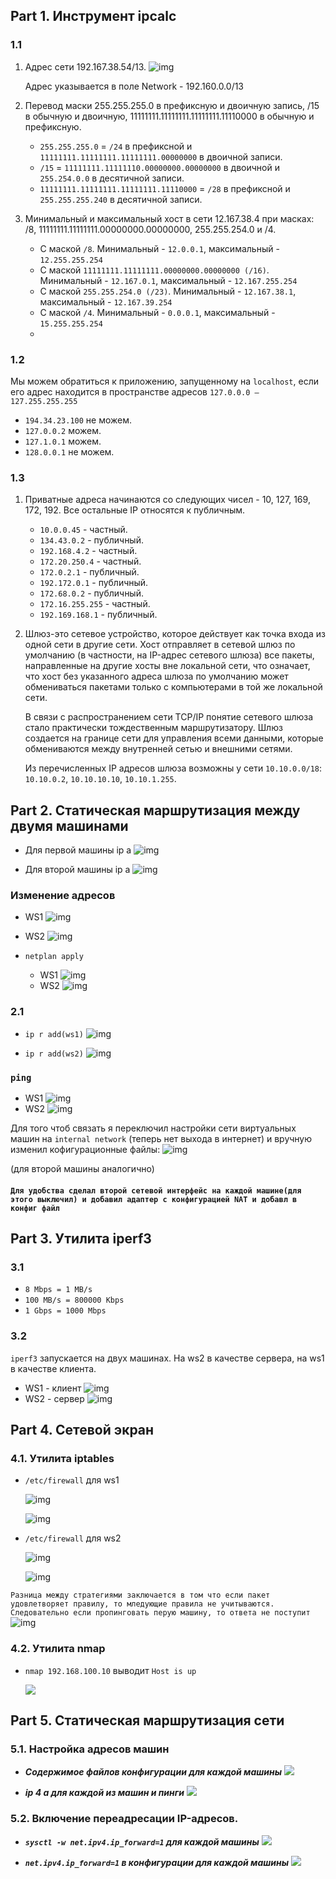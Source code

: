 ## Part 1. Инструмент ipcalc


### 1.1

1. Адрес сети 192.167.38.54/13.
   ![img](pictures/ipcalc_1.png)

    Адрес указывается в поле Network - 192.160.0.0/13
2. Перевод маски 255.255.255.0 в префиксную и двоичную запись, /15 в обычную и двоичную, 
    11111111.11111111.11111111.11110000 в обычную и префиксную.
    - `255.255.255.0` = `/24` в префиксной и  `11111111.11111111.11111111.00000000` в двоичной записи.
    - `/15` = `11111111.11111110.00000000.00000000` в двоичной и `255.254.0.0` в десятичной записи.
    - `11111111.11111111.11111111.11110000` = `/28` в префиксной и `255.255.255.240` в десятичной записи.
3. Минимальный и максимальный хост в сети 12.167.38.4 при масках: /8, 11111111.11111111.00000000.00000000, 
    255.255.254.0 и /4.
    - С маской `/8`. Минимальный - `12.0.0.1`, максимальный - `12.255.255.254`
    - С маской `11111111.11111111.00000000.00000000 (/16)`. Минимальный - `12.167.0.1`, максимальный - `12.167.255.254`
    - С маской `255.255.254.0 (/23)`. Минимальный - `12.167.38.1`, максимальный - `12.167.39.254`
    - С маской `/4`. Минимальный - `0.0.0.1`, максимальный - `15.255.255.254`
    - 
### 1.2

Мы можем обратиться к приложению, запущенному на `localhost`, если его адрес находится в пространстве адресов
`127.0.0.0 — 127.255.255.255`

   - `194.34.23.100` не можем.
   - `127.0.0.2` можем.
   - `127.1.0.1` можем.
   - `128.0.0.1` не можем.


### 1.3


1. Приватные адреса начинаются со следующих чисел - 10, 127, 169, 172, 192. Все остальные IP относятся к публичным.
   - `10.0.0.45` - частный.
   - `134.43.0.2` - публичный.
   - `192.168.4.2` - частный.
   - `172.20.250.4` - частный.
   - `172.0.2.1` - публичный.
   - `192.172.0.1` - публичный.
   - `172.68.0.2` - публичный.
   - `172.16.255.255` - частный.
   - `192.169.168.1` - публичный.

2. Шлюз-это сетевое устройство, которое действует как точка входа из одной сети в другие сети. 
   Хост отправляет в сетевой шлюз по умолчанию (в частности, на IP-адрес сетевого шлюза) все пакеты,
   направленные на другие хосты вне локальной сети, 
   что означает, что хост без указанного адреса шлюза по умолчанию может обмениваться пакетами 
   только с компьютерами в той же локальной сети.

   В связи с распространением сети TCP/IP 
   понятие сетевого шлюза стало практически тождественным маршрутизатору. 
   Шлюз создается на границе сети для управления всеми данными, 
   которые обмениваются между внутренней сетью и внешними сетями.

   Из перечисленных IP адресов шлюза возможны у сети `10.10.0.0/18`:
   `10.10.0.2`, `10.10.10.10`,  `10.10.1.255`.

## Part 2. Статическая маршрутизация между двумя машинами

- Для первой машины ip a
   ![img](pictures/ip_a_1.png)

- Для второй машины ip a
  ![img](pictures/ip_a_2.png)

### Изменение адресов

- WS1
  ![img](pictures/ws1-yaml_1.png)
- WS2
  ![img](pictures/ws2-yaml_1.png)

- `netplan apply`
  - WS1
    ![img](pictures/netplan_apply_ws1.png)
  - WS2
    ![img](pictures/netplan_apply_ws2.png)

### 2.1

- `ip r add(ws1)`
   ![img](pictures/ip_r_add_ws1.png)

- `ip r add(ws2)`
  ![img](pictures/ip_r_add_ws2.png)

### `ping`
- WS1
  ![img](pictures/ping_ws1_1.png)
- WS2
  ![img](pictures/ping_ws2_1.png)

Для того чтоб связать я переключил настройки сети виртуальных машин на `internal network` (теперь нет выхода в интернет)
и вручную изменил кофигурационные файлы:
![img](pictures/config-for-routing-1.png) 

(для второй машины аналогично)

#### `Для удобства сделал второй сетевой интерфейс на каждой машине(для этого выключил) и добавил адаптер с конфигурацией NAT и добавл в конфиг файл`

## Part 3. Утилита iperf3

### 3.1
- `8 Mbps = 1 MB/s`
- `100 MB/s = 800000 Kbps`
- `1 Gbps = 1000 Mbps`


### 3.2
`iperf3` запускается на двух машинах. На ws2 в качестве сервера, на ws1 в качестве клиента.
- WS1 - клиент
  ![img](pictures/iperf3_ws1.png)
- WS2 - сервер
  ![img](pictures/iperf3_ws2.png)

## Part 4. Сетевой экран

### 4.1. Утилита iptables

- `/etc/firewall` для  ws1

   ![img](pictures/firewall_ws1.png)

   ![img](pictures/firewall_ws2_run.png)


- `/etc/firewall` для  ws2

  ![img](pictures/firewall_ws2.png)

  ![img](pictures/firewall_ws1_run.png)

`Разница между стратегиями заключается в том что если пакет удовлетворяет правилу, то мледующие правила не учитываются.
Следовательно если пропинговать перую машину, то ответа не поступит`
![img](pictures/firewall_ping.png)

### 4.2. Утилита nmap

- `nmap 192.168.100.10` выводит `Host is up`

   ![](pictures/nmap.png)

## Part 5. Статическая маршрутизация сети

### 5.1. Настройка адресов машин
* ***Содержимое файлов конфигурации для каждой машины***
![](pictures/config-routing_1.png)

  
* ***ip 4 a для каждой из машин и пинги***
![](pictures/ip_5_a.png)


### 5.2. Включение переадресации IP-адресов.


* ***`sysctl -w net.ipv4.ip_forward=1` для каждой машины***
  ![](pictures/sysctl_net_1.png)


* ***`net.ipv4.ip_forward=1` в конфигурации для каждой машины***
  ![](pictures/sysctl_net_2.png)
